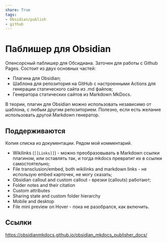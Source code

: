 ```yaml
---
share: True
tags: 
- Obsidian/publish
- github
---
```

# Паблишер для Obsidian
Опенсорсный паблишер для Обсидиана. Заточен для работы с Github Pages.
Состоит из двух основных частей:
- Плагина для Obsidian;
- Шаблона для репозитория на GitHub с настроенными Actions для генерации статического сайта из .md файлов;
- Генератора статических сайтов из Markdown MkDocs.

В теории, плагин для Obsidian можно использовать независимо от шаблона, с любым другим репозиторием. Полезно, если есть желание использовать другой Markdown генератор.

## Поддерживаются
Копия списка из документации. Рядом мой комментарий.
-    Wikilinks (`[[Links]]`) - можно преобразовывать в Markdown ссылки плагином, или оставлять так, и тогда mkdocs превратит их в ссылки самостоятельно;
-    File transclusion/embed, both wikilinks and markdown links - не использую embed карточек, не могу сказать;
-    Obsidian callout and custom callout - врезки (callouts) работают;
-    Folder notes and their citation
-    Custom attributes
-    Sharing state and custom folder hierarchy
-    Mobile and desktop
-    File mini preview on Hover - пока не разобрался, как включить.

## Ссылки
https://obsidianmkdocs.github.io/obsidian_mkdocs_publisher_docs/